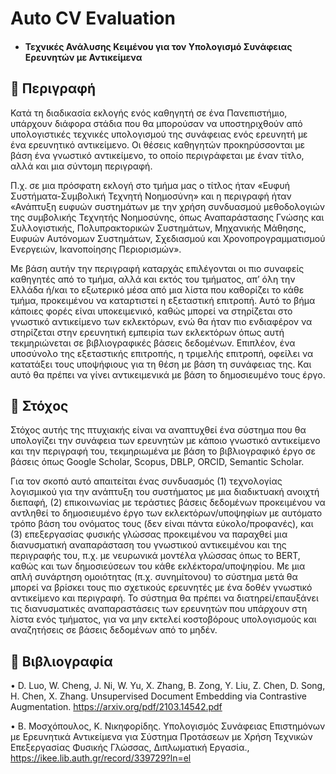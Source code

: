 ﻿# Auto CV Evaluation
* #### Τεχνικές Ανάλυσης Κειμένου για τον Υπολογισμό Συνάφειας Ερευνητών με Αντικείμενα 

## :eyes: Περιγραφή
Κατά τη διαδικασία εκλογής ενός καθηγητή σε ένα Πανεπιστήμιο, υπάρχουν διάφορα στάδια που θα
μπορούσαν να υποστηριχθούν από υπολογιστικές τεχνικές υπολογισμού της συνάφειας ενός
ερευνητή με ένα ερευνητικό αντικείμενο. Οι θέσεις καθηγητών προκηρύσσονται με βάση ένα
γνωστικό αντικείμενο, το οποίο περιγράφεται με έναν τίτλο, αλλά και μια σύντομη περιγραφή. 

Π.χ. σε μια πρόσφατη εκλογή στο τμήμα μας ο τίτλος ήταν «Ευφυή Συστήματα-Συμβολική Τεχνητή
Νοημοσύνη» και η περιγραφή ήταν «Ανάπτυξη ευφυών συστημάτων με την χρήση συνδυασμού
μεθοδολογιών της συμβολικής Τεχνητής Νοημοσύνης, όπως Αναπαράστασης Γνώσης και
Συλλογιστικής, Πολυπρακτορικών Συστημάτων, Μηχανικής Μάθησης, Ευφυών Αυτόνομων
Συστημάτων, Σχεδιασμού και Χρονοπρογραμματισμού Ενεργειών, Ικανοποίησης Περιορισμών». 

Με βάση αυτήν την περιγραφή καταρχάς επιλέγονται οι πιο συναφείς καθηγητές από το τμήμα, αλλά και
εκτός του τμήματος, απ’ όλη την Ελλάδα ή/και το εξωτερικό μέσα από μια λίστα που καθορίζει το
κάθε τμήμα, προκειμένου να καταρτιστεί η εξεταστική επιτροπή. Αυτό το βήμα κάποιες φορές είναι
υποκειμενικό, καθώς μπορεί να στηρίζεται στο γνωστικό αντικείμενο των εκλεκτόρων, ενώ θα ήταν
πιο ενδιαφέρον να στηρίζεται στην ερευνητική εμπειρία των εκλεκτόρων όπως αυτή τεκμηριώνεται
σε βιβλιογραφικές βάσεις δεδομένων. Επιπλέον, ένα υποσύνολο της εξεταστικής επιτροπής, η
τριμελής επιτροπή, οφείλει να κατατάξει τους υποψήφιους για τη θέση με βάση τη συνάφειας της.
Και αυτό θα πρέπει να γίνει αντικειμενικά με βάση το δημοσιευμένο τους έργο.

## :safety_pin: Στόχος
Στόχος αυτής της πτυχιακής είναι να αναπτυχθεί ένα σύστημα που θα υπολογίζει την συνάφεια των
ερευνητών με κάποιο γνωστικό αντικείμενο και την περιγραφή του, τεκμηριωμένα με βάση το
βιβλιογραφικό έργο σε βάσεις όπως Google Scholar, Scopus, DBLP, ORCID, Semantic Scholar. 

Για τον σκοπό αυτό απαιτείται ένας συνδυασμός 
(1) τεχνολογίας λογισμικού για την ανάπτυξη του συστήματος με μια διαδικτυακή ανοιχτή διεπαφή, 
(2) επικοινωνίας με τεράστιες βάσεις δεδομένων προκειμένου να αντληθεί το δημοσιευμένο έργο των 
εκλεκτόρων/υποψηφίων με αυτόματο τρόπο βάση του ονόματος τους (δεν είναι πάντα εύκολο/προφανές), και 
(3) επεξεργασίας φυσικής γλώσσας προκειμένου να παραχθεί μια διανυσματική αναπαράσταση του γνωστικού 
αντικειμένου και της περιγραφής του, 
π.χ. με νευρωνικά μοντέλα γλώσσας όπως το BERT, καθώς και των δημοσιεύσεων του κάθε εκλέκτορα/υποψηφίου. 
Με μια απλή συνάρτηση ομοιότητας (π.χ. συνημίτονου) το σύστημα μετά θα μπορεί να βρίσκει τους πιο σχετικούς 
ερευνητές με ένα δοθέν γνωστικό αντικείμενο και περιγραφή. 
Το σύστημα θα πρέπει να διατηρεί/επαυξάνει τις διανυσματικές αναπαραστάσεις των ερευνητών που υπάρχουν 
στη λίστα ενός τμήματος, για να μην εκτελεί κοστοβόρους υπολογισμούς και αναζητήσεις σε βάσεις δεδομένων από το μηδέν.

## :bookmark_tabs: Βιβλιογραφία
• D. Luo, W. Cheng, J. Ni, W. Yu, X. Zhang, B. Zong, Y. Liu, Z. Chen, D. Song, H. Chen, X. Zhang.
Unsupervised Document Embedding via Contrastive Augmentation.
https://arxiv.org/pdf/2103.14542.pdf

• Β. Μοσχόπουλος, Κ. Νικηφορίδης. Υπολογισμός Συνάφειας Επιστημόνων με Ερευνητικά
Αντικείμενα για Σύστημα Προτάσεων με Χρήση Τεχνικών Επεξεργασίας Φυσικής Γλώσσας,
Διπλωματική Εργασία., https://ikee.lib.auth.gr/record/339729?ln=el
